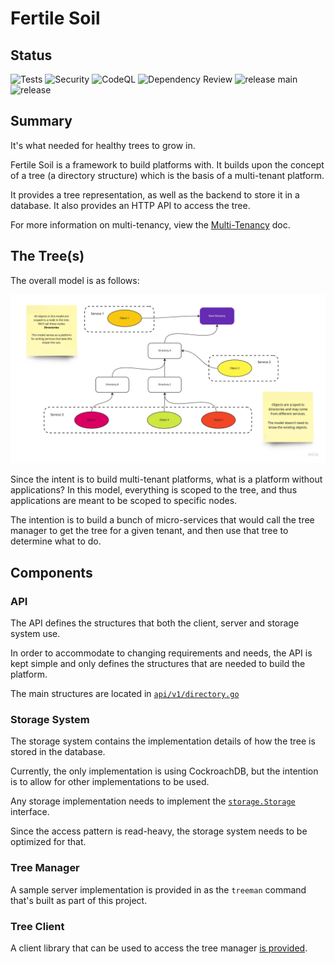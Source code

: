 Fertile Soil
===========
Status
------
![Tests](https://github.com/infratographer/fertilesoil/actions/workflows/test.yml/badge.svg)
![Security](https://github.com/infratographer/fertilesoil/actions/workflows/security.yml/badge.svg)
![CodeQL](https://github.com/infratographer/fertilesoil/actions/workflows/codeql-analysis.yml/badge.svg)
![Dependency Review](https://github.com/infratographer/fertilesoil/actions/workflows/dependency-review.yml/badge.svg)
![release main](https://github.com/infratographer/fertilesoil/actions/workflows/release-latest.yml/badge.svg)
![release](https://github.com/infratographer/fertilesoil/actions/workflows/release.yml/badge.svg)

Summary
-------

It's what needed for healthy trees to grow in.

Fertile Soil is a framework to build platforms with. It builds upon the concept
of a tree (a directory structure) which is the basis of a multi-tenant platform.

It provides a tree representation, as well as the backend to store it in a
database. It also provides an HTTP API to access the tree.

For more information on multi-tenancy, view the [Multi-Tenancy](docs/multitenancy.md) doc.

The Tree(s)
-----------

The overall model is as follows:

![Tree structure overview](/docs/images/trees.jpg)

Since the intent is to build multi-tenant platforms, what is a platform without
applications? In this model, everything is scoped to the tree, and thus
applications are meant to be scoped to specific nodes.

The intention is to build a bunch of micro-services that would call the tree manager
to get the tree for a given tenant, and then use that tree to determine what
to do.

Components
----------

### API

The API defines the structures that both the client, server and storage system use.

In order to accommodate to changing requirements and needs, the API is kept simple
and only defines the structures that are needed to build the platform.

The main structures are located in [`api/v1/directory.go`](api/v1/directory.go)

### Storage System

The storage system contains the implementation details of how the tree is stored
in the database.

Currently, the only implementation is using CockroachDB, but the intention is to
allow for other implementations to be used.

Any storage implementation needs to implement the [`storage.Storage`](storage/interface.go) interface.

Since the access pattern is read-heavy, the storage system needs to be optimized for that.

### Tree Manager

A sample server implementation is provided in as the `treeman` command that's built
as part of this project.

### Tree Client

A client library that can be used to access the tree manager [is provided](client/v1).
